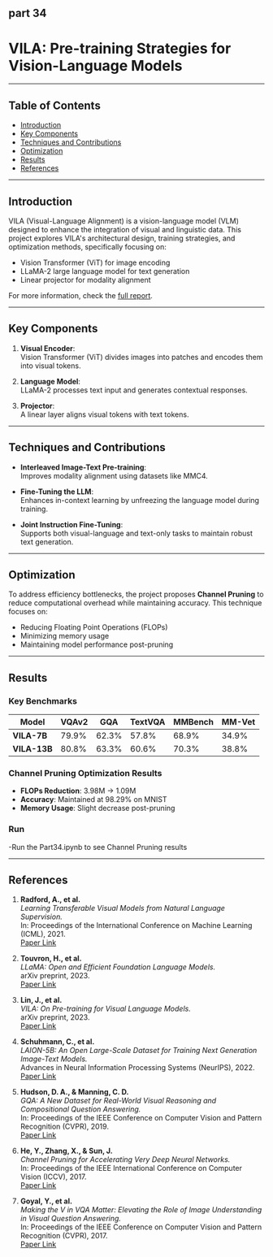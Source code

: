 ## part 34
# VILA: Pre-training Strategies for Vision-Language Models


---

## Table of Contents

- [Introduction](#introduction)
- [Key Components](#key-components)
- [Techniques and Contributions](#techniques-and-contributions)
- [Optimization](#optimization)
- [Results](#results)
- [References](#references)

---

## Introduction

VILA (Visual-Language Alignment) is a vision-language model (VLM) designed to enhance the integration of visual and linguistic data. This project explores VILA's architectural design, training strategies, and optimization methods, specifically focusing on:

- Vision Transformer (ViT) for image encoding
- LLaMA-2 large language model for text generation
- Linear projector for modality alignment

For more information, check the [full report](https://github.com/alextanned/ECE1512_2024F_ProjectB_AlexTan_ZhiyuanYaoyuan).

---

## Key Components

1. **Visual Encoder**:  
   Vision Transformer (ViT) divides images into patches and encodes them into visual tokens.

2. **Language Model**:  
   LLaMA-2 processes text input and generates contextual responses.

3. **Projector**:  
   A linear layer aligns visual tokens with text tokens.

---

## Techniques and Contributions

- **Interleaved Image-Text Pre-training**:  
  Improves modality alignment using datasets like MMC4.

- **Fine-Tuning the LLM**:  
  Enhances in-context learning by unfreezing the language model during training.

- **Joint Instruction Fine-Tuning**:  
  Supports both visual-language and text-only tasks to maintain robust text generation.

---

## Optimization

To address efficiency bottlenecks, the project proposes **Channel Pruning** to reduce computational overhead while maintaining accuracy. This technique focuses on:

- Reducing Floating Point Operations (FLOPs)
- Minimizing memory usage
- Maintaining model performance post-pruning

---

## Results

### Key Benchmarks

| **Model**    | **VQAv2** | **GQA** | **TextVQA** | **MMBench** | **MM-Vet** |
|--------------|------------|---------|-------------|-------------|------------|
| **VILA-7B** | 79.9%      | 62.3%   | 57.8%       | 68.9%       | 34.9%      |
| **VILA-13B**| 80.8%      | 63.3%   | 60.6%       | 70.3%       | 38.8%      |

### Channel Pruning Optimization Results

- **FLOPs Reduction**: 3.98M → 1.09M  
- **Accuracy**: Maintained at 98.29% on MNIST  
- **Memory Usage**: Slight decrease post-pruning

### Run
-Run the Part34.ipynb to see Channel Pruning results

---

## References

1. **Radford, A., et al.**  
   *Learning Transferable Visual Models from Natural Language Supervision.*  
   In: Proceedings of the International Conference on Machine Learning (ICML), 2021.  
   [Paper Link](https://arxiv.org/abs/2103.00020)

2. **Touvron, H., et al.**  
   *LLaMA: Open and Efficient Foundation Language Models.*  
   arXiv preprint, 2023.  
   [Paper Link](https://arxiv.org/abs/2302.13971)

3. **Lin, J., et al.**  
   *VILA: On Pre-training for Visual Language Models.*  
   arXiv preprint, 2023.  
   [Paper Link](https://arxiv.org/abs/2312.07533)

4. **Schuhmann, C., et al.**  
   *LAION-5B: An Open Large-Scale Dataset for Training Next Generation Image-Text Models.*  
   Advances in Neural Information Processing Systems (NeurIPS), 2022.  
   [Paper Link](https://arxiv.org/abs/2210.08402)

5. **Hudson, D. A., & Manning, C. D.**  
   *GQA: A New Dataset for Real-World Visual Reasoning and Compositional Question Answering.*  
   In: Proceedings of the IEEE Conference on Computer Vision and Pattern Recognition (CVPR), 2019.  
   [Paper Link](https://arxiv.org/abs/1902.09506)

6. **He, Y., Zhang, X., & Sun, J.**  
   *Channel Pruning for Accelerating Very Deep Neural Networks.*  
   In: Proceedings of the IEEE International Conference on Computer Vision (ICCV), 2017.  
   [Paper Link](https://arxiv.org/abs/1707.06168)

7. **Goyal, Y., et al.**  
   *Making the V in VQA Matter: Elevating the Role of Image Understanding in Visual Question Answering.*  
   In: Proceedings of the IEEE Conference on Computer Vision and Pattern Recognition (CVPR), 2017.  
   [Paper Link](https://arxiv.org/abs/1612.00837)

